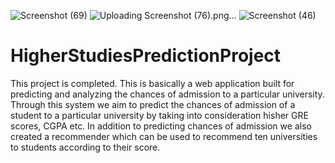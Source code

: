 ![Screenshot (69)](https://user-images.githubusercontent.com/44709527/120934047-65725180-c71a-11eb-84f5-7a7b86844aa7.png)
![Uploading Screenshot (76).png…]()
![Screenshot (46)](https://user-images.githubusercontent.com/44709527/120934066-7b801200-c71a-11eb-8990-d38713b383a6.png)
# HigherStudiesPredictionProject
This project is completed. This is basically a web application built for predicting and analyzing the chances of admission to a particular university. Through this system we aim to predict the chances of admission of a student to a particular university by taking into consideration hisher GRE scores, CGPA etc.
In addition to predicting chances of admission we also created a recommender which can be used to recommend ten universities to students according to their score. 
